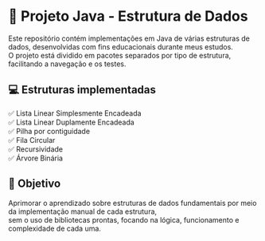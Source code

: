 # 🎲 Projeto Java - Estrutura de Dados

Este repositório contém implementações em Java de várias estruturas de dados, desenvolvidas com fins educacionais durante meus estudos.  
O projeto está dividido em pacotes separados por tipo de estrutura, facilitando a navegação e os testes.

## 💻 Estruturas implementadas

✅ Lista Linear Simplesmente Encadeada  
✅ Lista Linear Duplamente Encadeada  
✅ Pilha por contiguidade  
✅ Fila Circular  
✅ Recursividade  
✅ Árvore Binária  

## 🎯 Objetivo

Aprimorar o aprendizado sobre estruturas de dados fundamentais por meio da implementação manual de cada estrutura,  
sem o uso de bibliotecas prontas, focando na lógica, funcionamento e complexidade de cada uma.
